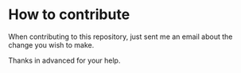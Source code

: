 # How to contribute

When contributing to this repository, just sent me an email about the change you wish to make.

Thanks in advanced for your help.
